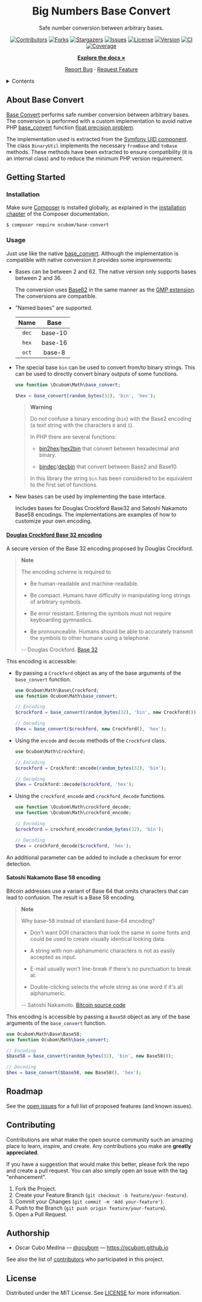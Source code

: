 <div align="center">

Big Numbers Base Convert
========================

Safe number conversion between arbitrary bases.

[![Contributors][contributors-img]][contributors-url]
[![Forks][forks-img]][forks-url]
[![Stargazers][stars-img]][stars-url]
[![Issues][issues-img]][issues-url]
[![License][license-img]][license-url]
[![Version][packagist-img]][packagist-url]
[![CI][workflow-ci-img]][workflow-ci-url]
[![Coverage][coverage-ci-img]][coverage-ci-url]

[**Explore the docs »**](https://github.com/ocubom/base-convert)

[Report Bug](https://github.com/ocubom/base-convert/issues)
·
[Request Feature](https://github.com/ocubom/base-convert/issues)

</div>

<details>
  <summary>Contents</summary>

* [About](#about-base-convert)
* [Getting Started](#getting-started)
    * [Installation](#installation)
    * [Usage](#usage)
* [Roadmap](#roadmap)
* [Contributing](#contributing)
* [Authorship](#authorship)
* [License](#license)

</details>

## About Base Convert

[Base Convert](https://github.com/ocubom/base-convert) performs safe number conversion between arbitrary bases.
The conversion is performed with a custom implementation to avoid native PHP [base_convert][] function [float precision problem][].

The implementation used is extracted from the [Symfony UID component][].
The class `BinaryUtil` implements the necessary `fromBase` and `toBase` methods.
These methods have been extracted to ensure compatibility (it is an internal class) and to reduce the minimum PHP version requirement.

## Getting Started

### Installation

Make sure [Composer][] is installed globally, as explained in the [installation chapter](https://getcomposer.org/doc/00-intro.md) of the Composer documentation.

```console
$ composer require ocubom/base-convert
```

### Usage

Just use like the native [base_convert][].
Although the implementation is compatible with native conversion it provides some improvements:

* Bases can be between 2 and 62.
  The native version only supports bases between 2 and 36.

  The conversion uses [Base62][] in the same manner as the [GMP extension][].
  The conversions are compatible.

* "Named bases" are supported. 

  | Name  |  Base   |
  |:-------:|:-------:|
  | `dec` | base-10 |
  | `hex` | base-16 |
  | `oct` | base-8  |

* The special base `bin` can be used to convert from/to binary strings.
  This can be used to directly convert binary outputs of some functions.

  ```php
  use function \Ocubom\Math\base_convert;
  
  $hex = base_convert(random_bytes(32), 'bin', 'hex');
  ```
  
  > **Warning**
  >
  > Do not confuse a binary encoding (`bin`) with the Base2 encoding (a text string with the characters `0` and `1`).
  > 
  > In PHP there are several functions:
  > 
  > * [bin2hex][]/[hex2bin][] that convert between hexadecimal and binary.
  > 
  > * [bindec][]/[decbin][] that convert between Base2 and Base10.
  > 
  > In this library the string `bin` has been considered to be equivalent to the first set of functions.


* New bases can be used by implementing the base interface.

  Includes bases for Douglas Crockford Base32 and Satoshi Nakamoto Base58 encodings.
  The implementations are examples of how to customize your own encoding.

#### [Douglas Crockford Base 32 encoding](https://www.crockford.com/base32.html)

A secure version of the Base 32 encoding proposed by Douglas Crockford.

> **Note**
>
> The encoding scheme is required to
>
> * Be human-readable and machine-readable.
>
> * Be compact.
>   Humans have difficulty in manipulating long strings of arbitrary symbols.
>
> * Be error resistant.
>   Entering the symbols must not require keyboarding gymnastics.
>
> * Be pronounceable.
>   Humans should be able to accurately transmit the symbols to other humans using a telephone.
>
> -- Douglas Crockford. [Base 32](https://www.crockford.com/base32.html)

This encoding is accessible:

* By passing a `Crockford` object as any of the base arguments of the `base_convert` function.

  ```php
  use Ocubom\Math\Base\Crockford;
  use function Ocubom\Math\base_convert;
  
  // Encoding
  $crockford = base_convert(random_bytes(32), 'bin', new Crockford());

  // Decoding
  $hex = base_convert($crockford, new Crockford(), 'hex');
  ```

* Using the `encode` and `decode` methods of the `Crockford` class.

  ```php
  use Ocubom\Math\Crockford;
  
  // Encoding
  $crockford = Crockford::encode(random_bytes(32), 'bin');

  // Decoding
  $hex = Crockford::decode($crockford, 'hex');
  ```

* Using the `crockford_encode` and `crockford_decode` functions.

  ```php
  use function \Ocubom\Math\crockford_decode;
  use function \Ocubom\Math\crockford_encode;
  
  // Encoding
  $crockford = crockford_encode(random_bytes(32), 'bin');

  // Decoding
  $hex = crockford_decode($crockford, 'hex');
  ```

An additional parameter can be added to include a checksum for error detection.

#### Satoshi Nakamoto Base 58 encoding

Bitcoin addresses use a variant of Base 64 that omits characters that can lead to confusion.
The result is a Base 58 encoding.

> **Note**
> 
> Why base-58 instead of standard base-64 encoding?
> 
> * Don't want 0OIl characters that look the same in some fonts and could be used to create visually identical looking data.
>
> * A string with non-alphanumeric characters is not as easily accepted as input.
>
> * E-mail usually won't line-break if there's no punctuation to break at.
>
> * Double-clicking selects the whole string as one word if it's all alphanumeric.
>
> -- Satoshi Nakamoto. [Bitcoin source code](https://github.com/bitcoin/bitcoin/blob/v23.0/src/base58.h#L7-L12)

This encoding is accessible by passing a `Base58` object as any of the base arguments of the `base_convert` function.

  ```php
  use Ocubom\Math\Base\Base58;
  use function Ocubom\Math\base_convert;
  
  // Encoding
  $base58 = base_convert(random_bytes(32), 'bin', new Base58());

  // Decoding
  $hex = base_convert($base58, new Base58(), 'hex');
  ```

## Roadmap

See the [open issues](https://github.com/ocubom/base-convert/issues) for a full list of proposed features (and known issues).

## Contributing

Contributions are what make the open source community such an amazing place to learn, inspire, and create.
Any contributions you make are **greatly appreciated**.

If you have a suggestion that would make this better, please fork the repo and create a pull request.
You can also simply open an issue with the tag "enhancement".

1. Fork the Project.
2. Create your Feature Branch (`git checkout -b feature/your-feature`).
3. Commit your Changes (`git commit -m 'Add your-feature'`).
4. Push to the Branch (`git push origin feature/your-feature`).
5. Open a Pull Request.

## Authorship

* Oscar Cubo Medina — [@ocubom](https://twitter.com/ocubom) — https://ocubom.github.io

See also the list of [contributors][contributors-url] who participated in this project.

## License

Distributed under the MIT License.
See [LICENSE][] for more information.


[LICENSE]: https://github.com/ocubom/base-convert/blob/master/LICENSE


<!-- Links -->

[Base62]: https://wikipedia.org/wiki/Base62

[base_convert]: https://www.php.net/manual/function.base-convert.php
    "PHP base_convert"

[Composer]: http://getcomposer.org/

[Crockford Base32]: http://www.crockford.com/wrmg/base32.html
    "Douglas Crockford's Base32 Encoding"

[float precision problem]: http://php.net/manual/language.types.float.php
    "PHP Floating point numbers"

[GMP extension]: https://www.php.net/manual/book.gmp.php
    "PHP GMP extension"

[bin2hex]: https://www.php.net/manual/function.bin2hex.php
    "PHP bin2hex"

[hex2bin]: https://www.php.net/manual/function.hex2bin.php
"PHP hex2bin"

[bindec]: https://www.php.net/manual/function.bindec.php
    "PHP bindec"

[decbin]: https://www.php.net/manual/function.decbin.php
    "PHP decbin"

[Symfony UID component]: https://symfony.com/doc/current/components/uid.html

<!-- Project Badges -->
[contributors-img]: https://img.shields.io/github/contributors/ocubom/base-convert.svg?style=for-the-badge
[contributors-url]: https://github.com/ocubom/base-convert/graphs/contributors
[forks-img]:        https://img.shields.io/github/forks/ocubom/base-convert.svg?style=for-the-badge
[forks-url]:        https://github.com/ocubom/base-convert/network/members
[stars-img]:        https://img.shields.io/github/stars/ocubom/base-convert.svg?style=for-the-badge
[stars-url]:        https://github.com/ocubom/base-convert/stargazers
[issues-img]:       https://img.shields.io/github/issues/ocubom/base-convert.svg?style=for-the-badge
[issues-url]:       https://github.com/ocubom/base-convert/issues
[license-img]:      https://img.shields.io/github/license/ocubom/base-convert.svg?style=for-the-badge
[license-url]:      https://github.com/ocubom/base-convert/blob/master/LICENSE
[workflow-ci-img]:  https://img.shields.io/github/workflow/status/ocubom/base-convert/test.svg?label=CI&logo=github&style=for-the-badge
[workflow-ci-url]:  https://github.com/ocubom/base-convert/actions/
[coverage-ci-img]:  https://img.shields.io/codecov/c/github/ocubom/base-convert.svg?logo=codecov&logoColor=%23fefefe&style=for-the-badge&token=NQOE5BY6MX
[coverage-ci-url]:  https://app.codecov.io/gh/ocubom/base-convert
[packagist-img]:    https://img.shields.io/packagist/v/ocubom/base-convert.svg?logo=packagist&logoColor=%23fefefe&style=for-the-badge
[packagist-url]:    https://packagist.org/packages/ocubom/base-convert
